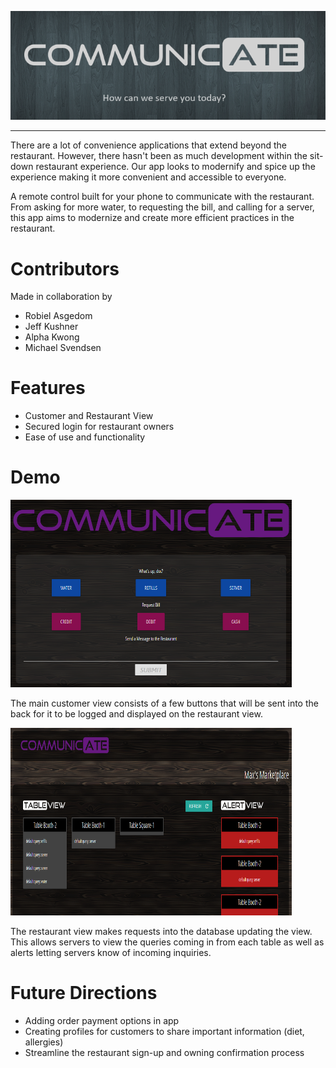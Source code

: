 <p align="center">
    <img src="https://raw.githubusercontent.com/msvendsentan/CodingBootcamp-Project-3/aykwong-patch-2/Communicate.PNG">
</p>

***

There are a lot of convenience applications that extend beyond the restaurant. However, there hasn't been as much development within the sit-down restaurant experience. Our app looks to modernify and spice up the experience making it more convenient and accessible to everyone.

A remote control built for your phone to communicate with the restaurant. From asking for more water, to requesting the bill, and calling for a server, this app aims to modernize and create more efficient practices in the restaurant.

**Contributors**
======
Made in collaboration by 
- Robiel Asgedom
- Jeff Kushner
- Alpha Kwong
- Michael Svendsen

**Features**
======
- Customer and Restaurant View
- Secured login for restaurant owners
- Ease of use and functionality

**Demo**
======
<p align="left">
    <img width="450" height="300" src="https://raw.githubusercontent.com/msvendsentan/CodingBootcamp-Project-3/socket.io/assets/Customer%20View-B.PNG">
</p>
The main customer view consists of a few buttons that will be sent into the back for it to be logged and displayed on the restaurant view.

<p align="left">
    <img width="450" height="300" src="https://raw.githubusercontent.com/msvendsentan/CodingBootcamp-Project-3/socket.io/assets/Restaurant%20View-B.PNG">
</p>
The restaurant view makes requests into the database updating the view. This allows servers to view the queries coming in from each table as well as alerts letting servers know of incoming inquiries.


**Future Directions**
======
- Adding order payment options in app
- Creating profiles for customers to share important information (diet, allergies)
- Streamline the restaurant sign-up and owning confirmation process
